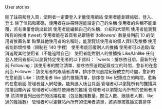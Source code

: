 User stories

除了註冊和登入頁，使用者一定要登入才能使用網站
使用者能創建帳號、登入、登出
除了信箱和密碼，使用者在註冊時還能設定自己的名稱
使用者的名稱不能重覆，若有重覆會跳出錯誤
使用者能編輯自己的名稱、介紹和大頭照
使用者能瀏覽所有的推播 (tweet)
使用者能在首頁看見跟隨者 (followers) 數量排列前 10 的使用者推薦名單
點擊其他使用者的名稱時，能瀏覽該使用者的個人資料及推播
使用者能新增推播（限制在 140 字裡）
使用者能回覆別人的推播
使用者可以追蹤/取消追蹤其他使用者（不能追蹤自己）
使用者能對別人的推播按 Like/Unlike
任何登入使用者都可以瀏覽特定使用者的以下資料：
Tweets：排序依日期，最新的在前
Following：該使用者的關注清單，排序依照追蹤紀錄成立的時間，愈新的在愈前面
Follower：該使用者的跟隨者清單，排序依照追蹤紀錄成立的時間，愈新的在愈前面
Like：該使用者 like 過的推播清單，排序依 like 紀錄成立的時間，愈新的在愈前面
管理者登入網站後，能夠進入後台頁面
管理者可以瀏覽所有的推播與推播回覆內容
管理者可以刪除使用者的推播
管理者可以瀏覽站內所有的使用者清單
該清單會列出他們的活躍程度（包括推播數量、關注人數、跟隨者人數、like 過的推播數）
管理者可以瀏覽站內所有的使用者清單，該清單按推播文數排序
